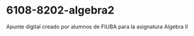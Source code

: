 6108-8202-algebra2
==================

Apunte digital creado por alumnos de FIUBA para la asignatura Algebra II
